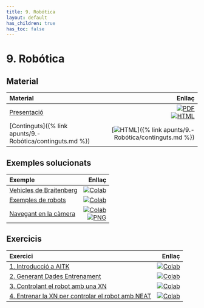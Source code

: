 ```yaml
---
title: 9. Robótica
layout: default
has_children: true
has_toc: false
---
```



# 9. Robótica

## Material

| Material                                                                                     |                                                                                                                                       Enllaç |
|:---------------------------------------------------------------------------------------------|---------------------------------------------------------------------------------------------------------------------------------------------:|
| [Presentació](9-robotica.pdf)                                                   | [![PDF](https://img.shields.io/badge/PDF-9--robotica.pdf-blue?logo=adobe-acrobat-reader&logoColor=white)](9-robotica.pdf) <br/> [![HTML](https://img.shields.io/badge/HTML-9--robotica-blue?logo=html5&logoColor=white)](9-robotica.html) |
| [Continguts]({% link apunts/9.-Robótica/continguts.md %})                                                   | [![HTML](https://img.shields.io/badge/HTML-continguts-blue?logo=html5&logoColor=white)]({% link apunts/9.-Robótica/continguts.md %}) |


## Exemples solucionats

| Exemple                                                                                     |                                                                                                                                       Enllaç |
|:---------------------------------------------------------------------------------------------|---------------------------------------------------------------------------------------------------------------------------------------------:|
| [Vehicles de Braitenberg](0.-vehicles_braitenberg.ipynb)                                                   | [![Colab](https://colab.research.google.com/assets/colab-badge.svg)](https://colab.research.google.com/github/lawer/mia/blob/main/apunts/9.-Rob%C3%B3tica/0.-vehicles_braitenberg.ipynb) |
| [Exemples de robots](0.-exemples_robots.ipynb)                                                   | [![Colab](https://colab.research.google.com/assets/colab-badge.svg)](https://colab.research.google.com/github/lawer/mia/blob/main/apunts/9.-Rob%C3%B3tica/0.-exemples_robots.ipynb) |
| [Navegant en la càmera](0.-navegant_camera.ipynb)                                                   | [![Colab](https://colab.research.google.com/assets/colab-badge.svg)](https://colab.research.google.com/github/lawer/mia/blob/main/apunts/9.-Rob%C3%B3tica/0.-navegant_camera.ipynb) <br /> [![PNG](https://img.shields.io/badge/PNG-pista__4.png-blue?logo=img&logoColor=white)](pista_4.png)|

## Exercicis

| Exercici                                                                                     |                                                                                                                                       Enllaç |
|:---------------------------------------------------------------------------------------------|---------------------------------------------------------------------------------------------------------------------------------------------:|
| [1. Introducció a AITK](1.-intro_aitk.ipynb)                                                   | [![Colab](https://colab.research.google.com/assets/colab-badge.svg)](https://colab.research.google.com/github/lawer/mia/blob/main/apunts/9.-Rob%C3%B3tica/1.-intro_aitk.ipynb) |
| [2. Generant Dades Entrenament](2.-generant_dades_entrenament.ipynb)                                                   | [![Colab](https://colab.research.google.com/assets/colab-badge.svg)](https://colab.research.google.com/github/lawer/mia/blob/main/apunts/9.-Rob%C3%B3tica/2.-generant_dades_entrenament.ipynb) |
| [3. Controlant el robot amb una XN](3.-controlant_robot_amb_una_xn.ipynb)                                                   | [![Colab](https://colab.research.google.com/assets/colab-badge.svg)](https://colab.research.google.com/github/lawer/mia/blob/main/apunts/9.-Rob%C3%B3tica/3.-controlant_robot_amb_una_xn.ipynb) |
| [4. Entrenar la XN per controlar el robot amb NEAT](4.-entrenar_xarxa_neat.ipynb)                                                   | [![Colab](https://colab.research.google.com/assets/colab-badge.svg)](https://colab.research.google.com/github/lawer/mia/blob/main/apunts/9.-Rob%C3%B3tica/4.-entrenar_xarxa_neat.ipynb) |
